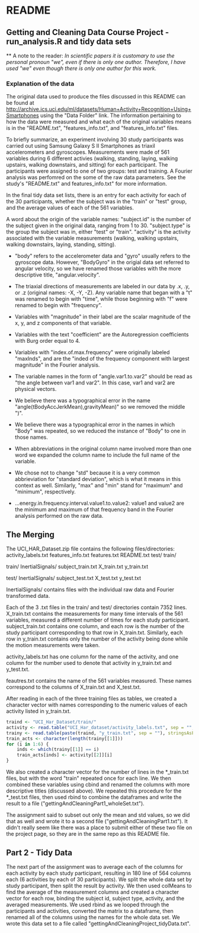 README
========================================================

Getting and Cleaning Data Course Project - run_analysis.R and tidy data sets
------------------------------------------------------------
** A note to the reader: *In scientific papers it is customary to use the personal pronoun "we", even if there is only one author. Therefore, I have used "we" even though there is only one author for this work.* 


### Explanation of the data

The original data used to produce the files discussed in this README can be found at 
http://archive.ics.uci.edu/ml/datasets/Human+Activity+Recognition+Using+Smartphones using the "Data Folder" link. The information pertaining to how the data were measured and what each of the original variables means is in the "README.txt", "features_info.txt", and "features_info.txt" files.

To briefly summarize, an experiment involving 30 study participants was carried out using Samsung Galaxy S II Smartphones as triaxil accelerometers and gyroscopes. Measurements were made of 561 variables during 6 different activies (walking, standing, laying, walking upstairs, walking downstairs, and sitting) for each participant. The participants were assigned to one of two groups: test and training. A Fourier analysis was perfomred on the some of the raw data parameters. See the study's "README.txt" and features_info.txt" for more information.

In the final tidy data set lists, there is an entry for each activity for each of the 30 participants, whether the subject was in the "train" or "test" group, and the average values of each of the 561 variables. 

A word about the origin of the variable names:
"subject.id" is the number of the subject given in the original data, ranging from 1 to 30.
"subject.type" is the group the subject was in, either "test" or "train".
"activity" is the activity associated with the variable measurements (walking, walking upstairs, walking downstairs, laying, standing, sitting).

* "body" refers to the accelerometer data and "gyro" usually refers to the gyroscope data. However, "BodyGyro" in the origial data set referred to angular velocity, so we have renamed those variables with the more descriptive title, "angular.velocity".
* The triaxial directions of measurements are labeled in our data by .x, .y, or .z (original names: -X, -Y, -Z).
Any variable name that began with a "t" was renamed to begin with "time", while those beginning with "f" were renamed to begin with "frequency". 
* Variables with "magnitude" in their label are the scalar magnitude of the x, y, and z components of that variable.
* Variables with the text "coefficient" are the Autoregression coefficients with Burg order equal to 4.
* Variables with "index.of.max.frequency" were originally labeled "maxInds", and are the "inded of the frequency component with largest magnitude" in the Fourier analysis.

* The variable names in the form of  "angle.var1.to.var2" should be read as "the angle between var1 and var2". In this case, var1 and var2 are physical vectors. 
* We believe there was a typographical error in the name "angle(tBodyAccJerkMean),gravityMean)" so we removed the middle ")".
* We believe there was a typographical error in the names in which "Body" was repeated, so we reduced the instance of "Body" to one in those names.
* When abbreviations in the original column name involved more than one word we expanded the column name to include the full name of the variable.
* We chose not to change "std" because it is a very common abbrieviation for "standard deviation", which is what it means in this context as well. Similarly, "max" and "min" stand for "maximum" and "minimum", respectively.

* ...energy.in.frequency.interval.value1.to.value2: value1 and value2 are the minimum and maximum of that frequency band in the Fourier analysis performed on the raw data.



The Merging
-------------------------------------------
The UCI_HAR_Dataset.zip file contains the following files/directories:
activity_labels.txt
features_info.txt
features.txt
README.txt
test/
train/

train/
InertialSignals/
subject_train.txt
X_train.txt
y_train.txt

test/
InertialSignals/
subject_test.txt
X_test.txt
y_test.txt

InertialSignals/ contains files with the individual raw data and Fourier transformed data.

Each of the 3 .txt files in the train/ and test/ directories contain 7352 lines. X_train.txt contains the measurements for many time intervals of the 561 variables, measured a different number of times for each study participant. subject_train.txt contains one column, and each row is the number of the study participant corresponding to that row in X_train.txt. Similarly, each row in y_train.txt contains only the number of the activity being done while the motion measurements were taken. 

activity_labels.txt has one column for the name of the activity, and one column for the number used to denote that activity in y_train.txt and y_test.txt.

feautres.txt contains the name of the 561 variables measured. These names correspond to the columns of X_train.txt and X_test.txt.

After reading in each of the three training files as tables, we created a character vector with names corresponding to the numeric values of each activity listed in y_train.txt.

```r
traind <- "UCI_Har_Dataset/train/"
activity <- read.table("UCI_Har_dataset/activity_labels.txt", sep = "", stringsAsFactors = FALSE)
trainy <- read.table(paste(traind, "y_train.txt", sep = ""), stringsAsFactors = FALSE)
train_acts <- character(length(trainy[[1]]))
for (i in 1:6) {
    inds <- which(trainy[[1]] == i)
    train_acts[inds] <- activity[[2]][i]
}
```


We also created a character vector for the number of lines in the *_train.txt files, but with the word "train" repeated once for each line. We then combined these variables using cbind and renamed the columns with more descriptive titles (discussed above). We repeated this procedure for the *_test.txt files, then used rbind to combine the dataframes and write the result to a file ("gettingAndCleaningPart1_wholeSet.txt").

The assignment said to subset out only the mean and std values, so we did that as well and wrote it to a second file ("gettingAndCleaningPart1.txt"). It didn't really seem like there was a place to submit either of these two file on the project page, so they are in the same repo as this README file.

Part 2 - Tidy Data
--------------------------
The next part of the assignment was to average each of the columns for each activity by each study participant, resulting in 180 line of 564 columns each (6 activities by each of 30 participants). We split the whole data set by study participant, then split the result by activity. We then used colMeans to find the average of the measurement columns and created a character vector for each row, binding the subject id, subject type, activity, and the averaged measurements. We used rbind as we looped through the participants and activities, converted the matrix to a dataframe, then renamed all of the columns using the names for the whole data set. We wrote this data set to a file called "gettingAndCleaningProject_tidyData.txt".







